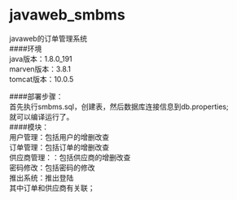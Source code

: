# javaweb_smbms
javaweb的订单管理系统<br>
####环境<br>
java版本：1.8.0_191<br>
marven版本：3.8.1<br>
tomcat版本：10.0.5<br>

####部署步骤：<br>
首先执行smbms.sql，创建表，然后数据库连接信息到db.properties;<br>
就可以编译运行了。<br>
####模块：<br>
    用户管理：包括用户的增删改查<br>
    订单管理：包括订单的增删改查<br>
    供应商管理：：包括供应商的增删改查<br>
    密码修改：包括密码的修改<br>
    推出系统：推出登陆<br>
    其中订单和供应商有关联；<br>

